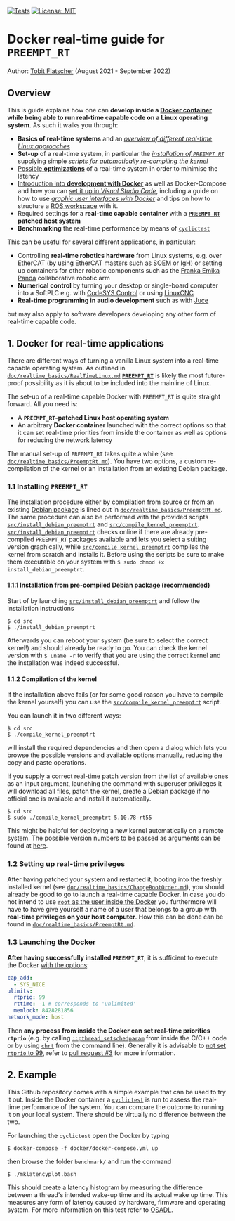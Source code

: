 [![Tests](https://github.com/2b-t/docker-realtime/actions/workflows/run-tests.yml/badge.svg)](https://github.com/2b-t/docker-realtime/actions/workflows/run-tests.yml) [![License: MIT](https://img.shields.io/badge/License-MIT-yellow.svg)](https://opensource.org/licenses/MIT)

# Docker real-time guide for `PREEMPT_RT`

Author: [Tobit Flatscher](https://github.com/2b-t) (August 2021 - September 2022)



## Overview

This is guide explains how one can **develop inside a [Docker container](https://www.docker.com/) while being able to run real-time capable code on a Linux operating system**. As such it walks you through:

- **Basics of real-time systems** and an [*overview of different real-time Linux approaches*](./doc/realtime_basics/RealTimeLinux.md)
- **Set-up** of a real-time system, in particular the [*installation of `PREEMPT_RT`*](./doc/realtime_basics/PreemptRt.md) supplying simple [*scripts for automatically re-compiling the kernel*](./src/compile_kernel_preemptrt)
- [Possible **optimizations**](./doc/realtime_basics/RealTimeOptimizations.md) of a real-time system in order to minimise the latency
- [Introduction into **development with Docker**](./doc/docker_basics/introduction.md) as well as Docker-Compose and how you can [set it up in *Visual Studio Code*](./doc/docker_basics/VisualStudioCodeSetup.md), including a guide on how to use [*graphic user interfaces with Docker*](./doc/docker_basics/Gui.md) and tips on how to structure a [ROS workspace](./doc/docker_basics/Ros.md) with it.
- Required settings for a **real-time capable container** with a **[`PREEMPT_RT`](https://wiki.linuxfoundation.org/realtime/start) patched host system**
- **Benchmarking** the real-time performance by means of [`cyclictest`](https://wiki.linuxfoundation.org/realtime/documentation/howto/tools/cyclictest/start)

This can be useful for several different applications, in particular:

- Controlling **real-time robotics hardware** from Linux systems, e.g. over EtherCAT (by using EtherCAT masters such as [SOEM](https://github.com/OpenEtherCATsociety/SOEM) or [IgH](https://etherlab.org/en/ethercat/)) or setting up containers for other robotic components such as the [Franka Emika Panda](https://www.franka.de/) collaborative robotic arm
- **Numerical control** by turning your desktop or single-board computer into a SoftPLC e.g. with [CodeSYS Control](https://www.codesys.com/products/codesys-runtime/control.html) or using [LinuxCNC](http://linuxcnc.org/)
- **Real-time programming in audio development** such as with [Juce](https://juce.com/discover/stories/real-time-programming-in-audio-development)

but may also apply to software developers developing any other form of real-time capable code.



## 1. Docker for real-time applications

There are different ways of turning a vanilla Linux system into a real-time capable operating system. As outlined in [`doc/realtime_basics/RealTimeLinux.md`](./doc/realtime_basics/RealTimeLinux.md) **[`PREEMPT_RT`](https://wiki.linuxfoundation.org/realtime/start)** is likely the most future-proof possibility as it is about to be included into the mainline of Linux.

The set-up of a real-time capable Docker with `PREEMPT_RT` is quite straight forward. All you need is:

- A **`PREEMPT_RT`-patched Linux host operating system**
- An arbitrary **Docker container** launched with the correct options so that it can set real-time priorities from inside the container as well as options for reducing the network latency

The manual set-up of `PREEMPT_RT` takes quite a while (see [`doc/realtime_basics/PreemptRt.md`](./doc/realtime_basics/PreemptRt.md)). You have two options, a custom re-compilation of the kernel or an installation from an existing Debian package.

### 1.1 Installing `PREEMPT_RT`

The installation procedure either by compilation from source or from an existing [Debian package](https://packages.debian.org/buster/linux-image-rt-amd64) is lined out in [`doc/realtime_basics/PreemptRt.md`](./doc/realtime_basics/PreemptRt.md). The same procedure can also be performed with the provided scripts [`src/install_debian_preemptrt`](./src/install_debian_preemptrt) and [`src/compile_kernel_preemptrt`](./src/compile_kernel_preemptrt). [`src/install_debian_preemptrt`](./src/install_debian_preemptrt) checks online if there are already pre-compiled `PREEMPT_RT` packages available and lets you select a suiting version graphically, while [`src/compile_kernel_preemptrt`](./src/compile_kernel_preemptrt) compiles the kernel from scratch and installs it. Before using the scripts be sure to make them executable on your system with `$ sudo chmod +x install_debian_preemptrt`.

#### 1.1.1 Installation from pre-compiled Debian package (recommended)

Start of by launching [`src/install_debian_preemptrt`](./src/install_debian_preemptrt) and follow the installation instructions

```shell
$ cd src
$ ./install_debian_preemptrt
```

Afterwards you can reboot your system (be sure to select the correct kernel!) and should already be ready to go. You can check the kernel version with `$ uname -r` to verify that you are using the correct kernel and the installation was indeed successful.

#### 1.1.2 Compilation of the kernel

If the installation above fails (or for some good reason you have to compile the kernel yourself) you can use the [`src/compile_kernel_preemptrt`](./src/compile_kernel_preemptrt) script.

You can launch it in two different ways:

```shell
$ cd src
$ ./compile_kernel_preemptrt
```

will install the required dependencies and then open a dialog which lets you browse the possible versions and available options manually, reducing the copy and paste operations.

If you supply a correct real-time patch version from the list of available ones as an input argument, launching the command with superuser privileges it will download all files, patch the kernel, create a Debian package if no official one is available and install it automatically.

```shell
$ cd src
$ sudo ./compile_kernel_preemptrt 5.10.78-rt55
```

This might be helpful for deploying a new kernel automatically on a remote system. The possible version numbers to be passed as arguments can be found at [here](https://mirrors.edge.kernel.org/pub/linux/kernel/projects/rt/).

### 1.2 Setting up real-time privileges

After having patched your system and restarted it, booting into the freshly installed kernel (see [`doc/realtime_basics/ChangeBootOrder.md`](./doc/realtime_basics/ChangeBootOrder.md)), you should already be good to go to launch a real-time capable Docker. In case you do not intend to use [`root` as the user inside the Docker](https://medium.com/jobteaser-dev-team/docker-user-best-practices-a8d2ca5205f4) you furthermore will have to have give yourself a name of a user that belongs to a group with **real-time privileges on your host computer**. How this can be done can be found in [`doc/realtime_basics/PreemptRt.md`](./doc/realtime_basics/PreemptRt.md).

### 1.3 Launching the Docker

**After having successfully installed `PREEMPT_RT`**, it is sufficient to execute the Docker [with the options](https://docs.docker.com/engine/reference/run/#runtime-privilege-and-linux-capabilities):

```yaml
cap_add:
  - SYS_NICE
ulimits:
  rtprio: 99
  rttime: -1 # corresponds to 'unlimited'
  memlock: 8428281856
network_mode: host
```

Then **any process from inside the Docker can set real-time priorities `rtprio`** (e.g. by calling [`::pthread_setschedparam`](https://man7.org/linux/man-pages/man3/pthread_getschedparam.3.html) from inside the C/C++ code or by using [`chrt`](https://askubuntu.com/a/51285) from the command line). Generally it is advisable to [not set `rtprio` to 99](https://github.com/ros2-realtime-demo/pendulum/blob/rolling/docs/real_time_linux.md#setting-permissions-for-the-scheduler), refer to [pull request #3](https://github.com/2b-t/docker-realtime/pull/3#issuecomment-1296926347) for more information.

## 2. Example

This Github repository comes with a simple example that can be used to try it out. Inside the Docker container a [`cyclictest`](https://wiki.linuxfoundation.org/realtime/documentation/howto/tools/cyclictest/start) is run to assess the real-time performance of the system. You can compare the outcome to running it on your local system. There should be virtually no difference between the two.

For launching the `cyclictest` open the Docker by typing

```shell
$ docker-compose -f docker/docker-compose.yml up
```

then browse the folder `benchmark/` and run the command

```shell
$ ./mklatencyplot.bash
```

This should create a latency histogram by measuring the difference between a thread's intended wake-up time and its actual wake up time. This measures any form of latency caused by hardware, firmware and operating system. For more information on this test refer to [OSADL](https://www.osadl.org/Create-a-latency-plot-from-cyclictest-hi.bash-script-for-latency-plot.0.html).
